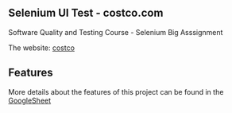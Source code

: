 ## Selenium UI Test -  costco.com 

Software Quality and Testing Course - Selenium Big Asssignment

The website: [costco](https://www.costco.com/)

## Features

More details about the features of this project can be found in the [GoogleSheet](https://docs.google.com/spreadsheets/d/190FFWUewLnTB0bbDspILX6vPCG0wOpYGg2xlW7krlMU/edit?gid=0#gid=0)
